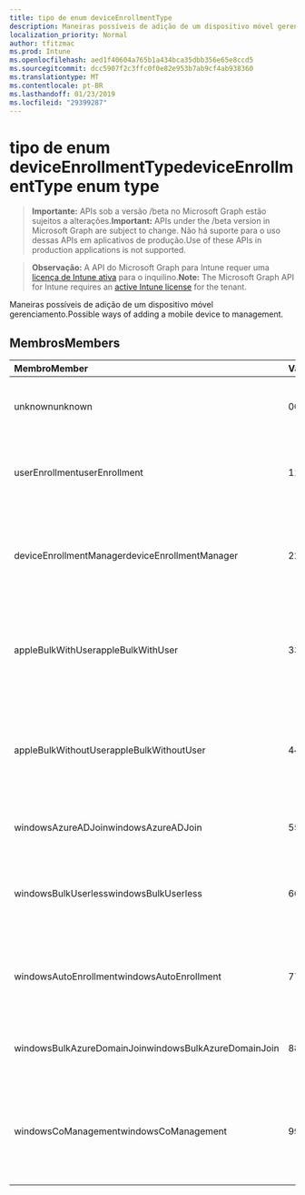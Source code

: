 ```yaml
---
title: tipo de enum deviceEnrollmentType
description: Maneiras possíveis de adição de um dispositivo móvel gerenciamento.
localization_priority: Normal
author: tfitzmac
ms.prod: Intune
ms.openlocfilehash: aed1f40604a765b1a434bca35dbb356e65e8ccd5
ms.sourcegitcommit: dcc5907f2c3ffc0f0e82e953b7ab9cf4ab938360
ms.translationtype: MT
ms.contentlocale: pt-BR
ms.lasthandoff: 01/23/2019
ms.locfileid: "29399287"
---
```

# <a name="deviceenrollmenttype-enum-type"></a><span data-ttu-id="ec215-103">tipo de enum deviceEnrollmentType</span><span class="sxs-lookup"><span data-stu-id="ec215-103">deviceEnrollmentType enum type</span></span>

> <span data-ttu-id="ec215-104">**Importante:** APIs sob a versão /beta no Microsoft Graph estão sujeitos a alterações.</span><span class="sxs-lookup"><span data-stu-id="ec215-104">**Important:** APIs under the /beta version in Microsoft Graph are subject to change.</span></span> <span data-ttu-id="ec215-105">Não há suporte para o uso dessas APIs em aplicativos de produção.</span><span class="sxs-lookup"><span data-stu-id="ec215-105">Use of these APIs in production applications is not supported.</span></span>

> <span data-ttu-id="ec215-106">**Observação:** A API do Microsoft Graph para Intune requer uma [licença de Intune ativa](https://go.microsoft.com/fwlink/?linkid=839381) para o inquilino.</span><span class="sxs-lookup"><span data-stu-id="ec215-106">**Note:** The Microsoft Graph API for Intune requires an [active Intune license](https://go.microsoft.com/fwlink/?linkid=839381) for the tenant.</span></span>

<span data-ttu-id="ec215-107">Maneiras possíveis de adição de um dispositivo móvel gerenciamento.</span><span class="sxs-lookup"><span data-stu-id="ec215-107">Possible ways of adding a mobile device to management.</span></span>

## <a name="members"></a><span data-ttu-id="ec215-108">Membros</span><span class="sxs-lookup"><span data-stu-id="ec215-108">Members</span></span>
|<span data-ttu-id="ec215-109">Membro</span><span class="sxs-lookup"><span data-stu-id="ec215-109">Member</span></span>|<span data-ttu-id="ec215-110">Valor</span><span class="sxs-lookup"><span data-stu-id="ec215-110">Value</span></span>|<span data-ttu-id="ec215-111">Descrição</span><span class="sxs-lookup"><span data-stu-id="ec215-111">Description</span></span>|
|:---|:---|:---|
|<span data-ttu-id="ec215-112">unknown</span><span class="sxs-lookup"><span data-stu-id="ec215-112">unknown</span></span>|<span data-ttu-id="ec215-113">0</span><span class="sxs-lookup"><span data-stu-id="ec215-113">0</span></span>|<span data-ttu-id="ec215-114">O valor padrão, tipo de registro não foi coletado.</span><span class="sxs-lookup"><span data-stu-id="ec215-114">Default value, enrollment type was not collected.</span></span>|
|<span data-ttu-id="ec215-115">userEnrollment</span><span class="sxs-lookup"><span data-stu-id="ec215-115">userEnrollment</span></span>|<span data-ttu-id="ec215-116">1</span><span class="sxs-lookup"><span data-stu-id="ec215-116">1</span></span>|<span data-ttu-id="ec215-117">Inscrição do orientado por usuário por meio do canal BYOD.</span><span class="sxs-lookup"><span data-stu-id="ec215-117">User driven enrollment through BYOD channel.</span></span>|
|<span data-ttu-id="ec215-118">deviceEnrollmentManager</span><span class="sxs-lookup"><span data-stu-id="ec215-118">deviceEnrollmentManager</span></span>|<span data-ttu-id="ec215-119">2</span><span class="sxs-lookup"><span data-stu-id="ec215-119">2</span></span>|<span data-ttu-id="ec215-120">Inscrição do usuário com uma conta de Gerenciador de inscrição do dispositivo.</span><span class="sxs-lookup"><span data-stu-id="ec215-120">User enrollment with a device enrollment manager account.</span></span>|
|<span data-ttu-id="ec215-121">appleBulkWithUser</span><span class="sxs-lookup"><span data-stu-id="ec215-121">appleBulkWithUser</span></span>|<span data-ttu-id="ec215-122">3</span><span class="sxs-lookup"><span data-stu-id="ec215-122">3</span></span>|<span data-ttu-id="ec215-123">Inscrição do Apple em massa com o desafio de usuário.</span><span class="sxs-lookup"><span data-stu-id="ec215-123">Apple bulk enrollment with user challenge.</span></span> <span data-ttu-id="ec215-124">Configurador Apple (DEP)</span><span class="sxs-lookup"><span data-stu-id="ec215-124">(DEP, Apple Configurator)</span></span>|
|<span data-ttu-id="ec215-125">appleBulkWithoutUser</span><span class="sxs-lookup"><span data-stu-id="ec215-125">appleBulkWithoutUser</span></span>|<span data-ttu-id="ec215-126">4</span><span class="sxs-lookup"><span data-stu-id="ec215-126">4</span></span>|<span data-ttu-id="ec215-127">Inscrição do Apple em massa sem o desafio de usuário.</span><span class="sxs-lookup"><span data-stu-id="ec215-127">Apple bulk enrollment without user challenge.</span></span> <span data-ttu-id="ec215-128">(DEP, Apple configurador, móvel Config)</span><span class="sxs-lookup"><span data-stu-id="ec215-128">(DEP, Apple Configurator, Mobile Config)</span></span>|
|<span data-ttu-id="ec215-129">windowsAzureADJoin</span><span class="sxs-lookup"><span data-stu-id="ec215-129">windowsAzureADJoin</span></span>|<span data-ttu-id="ec215-130">5</span><span class="sxs-lookup"><span data-stu-id="ec215-130">5</span></span>|<span data-ttu-id="ec215-131">Windows Azure AD de 10 ingressam.</span><span class="sxs-lookup"><span data-stu-id="ec215-131">Windows 10 Azure AD Join.</span></span>|
|<span data-ttu-id="ec215-132">windowsBulkUserless</span><span class="sxs-lookup"><span data-stu-id="ec215-132">windowsBulkUserless</span></span>|<span data-ttu-id="ec215-133">6</span><span class="sxs-lookup"><span data-stu-id="ec215-133">6</span></span>|<span data-ttu-id="ec215-134">Inscrição em massa de 10 Windows por meio de ICD com certificado.</span><span class="sxs-lookup"><span data-stu-id="ec215-134">Windows 10 Bulk enrollment through ICD with certificate.</span></span>|
|<span data-ttu-id="ec215-135">windowsAutoEnrollment</span><span class="sxs-lookup"><span data-stu-id="ec215-135">windowsAutoEnrollment</span></span>|<span data-ttu-id="ec215-136">7</span><span class="sxs-lookup"><span data-stu-id="ec215-136">7</span></span>|<span data-ttu-id="ec215-137">Inscrição automática do Windows 10.</span><span class="sxs-lookup"><span data-stu-id="ec215-137">Windows 10 automatic enrollment.</span></span> <span data-ttu-id="ec215-138">(Adicionar a conta do trabalho)</span><span class="sxs-lookup"><span data-stu-id="ec215-138">(Add work account)</span></span>|
|<span data-ttu-id="ec215-139">windowsBulkAzureDomainJoin</span><span class="sxs-lookup"><span data-stu-id="ec215-139">windowsBulkAzureDomainJoin</span></span>|<span data-ttu-id="ec215-140">8</span><span class="sxs-lookup"><span data-stu-id="ec215-140">8</span></span>|<span data-ttu-id="ec215-141">Windows 10 em massa ingressar do Windows Azure AD.</span><span class="sxs-lookup"><span data-stu-id="ec215-141">Windows 10 bulk Azure AD Join.</span></span>|
|<span data-ttu-id="ec215-142">windowsCoManagement</span><span class="sxs-lookup"><span data-stu-id="ec215-142">windowsCoManagement</span></span>|<span data-ttu-id="ec215-143">9</span><span class="sxs-lookup"><span data-stu-id="ec215-143">9</span></span>|<span data-ttu-id="ec215-144">Gerenciamento de colegas de 10 Windows acionadas por piloto automático ou a diretiva de grupo.</span><span class="sxs-lookup"><span data-stu-id="ec215-144">Windows 10 Co-Management triggered by AutoPilot or Group Policy.</span></span>|




